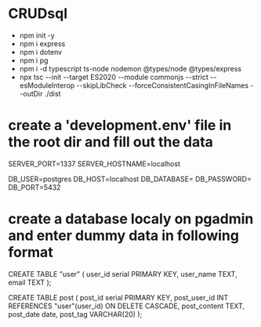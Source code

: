 # CRUDsql
- npm init -y
- npm i express
- npm i dotenv
- npm i pg
- npm i -d typescript ts-node nodemon @types/node @types/express
- npx tsc --init --target ES2020 --module commonjs --strict --esModuleInterop --skipLibCheck --forceConsistentCasingInFileNames --outDir ./dist

# create a 'development.env' file in the root dir and fill out the data
SERVER_PORT=1337
SERVER_HOSTNAME=localhost

DB_USER=postgres
DB_HOST=localhost
DB_DATABASE=
DB_PASSWORD=
DB_PORT=5432

# create a database localy on pgadmin and enter dummy data in following format
CREATE TABLE "user" (
	user_id serial PRIMARY KEY,
	user_name TEXT,
	email TEXT
);

CREATE TABLE post (
	post_id serial PRIMARY KEY,
	post_user_id INT REFERENCES "user"(user_id) ON DELETE CASCADE,
	post_content TEXT,
	post_date date,
	post_tag VARCHAR(20)
);